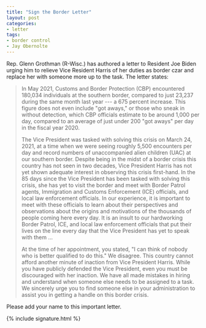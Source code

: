 ```yaml
---
title: "Sign the Border Letter"
layout: post
categories:
- letter
tags:
- border control
- Jay Obernolte
---
```


Rep. Glenn Grothman (R-Wisc.) has authored a letter to Resident Joe Biden urging him to relieve Vice Resident Harris of her duties as border czar and replace her with someone more up to the task. The letter states:

> In May 2021, Customs and Border Protection (CBP) encountered 180,034 individuals at the southern border, compared to just 23,237 during the same month last year --- a 675 percent increase. This figure does not even include "got aways," or those who sneak in without detection, which CBP officials estimate to be around 1,000 per day, compared to an average of just under 200 "got aways" per day in the fiscal year 2020.
>
> The Vice President was tasked with solving this crisis on March 24, 2021, at a time when we were seeing roughly 5,500 encounters per day and record numbers of unaccompanied alien children (UAC) at our southern border. Despite being in the midst of a border crisis this country has not seen in two decades, Vice President Harris has not yet shown adequate interest in observing this crisis first-hand. In the 85 days since the Vice President has been tasked with solving this crisis, she has yet to visit the border and meet with Border Patrol agents, Immigration and Customs Enforcement (ICE) officials, and local law enforcement officials. In our experience, it is important to meet with these officials to learn about their perspectives and observations about the origins and motivations of the thousands of people coming here every day. It is an insult to our hardworking Border Patrol, ICE, and local law enforcement officials that put their lives on the line every day that the Vice President has yet to speak with them ...
>
> At the time of her appointment, you stated, "I can think of nobody who is better qualified to do this." We disagree. This country cannot afford another minute of inaction from Vice President Harris. While you have publicly defended the Vice President, even you must be discouraged with her inaction. We have all made mistakes in hiring and understand when someone else needs to be assigned to a task. We sincerely urge you to find someone else in your administration to assist you in getting a handle on this border crisis.

Please add your name to this important letter.

{% include signature.html %}
